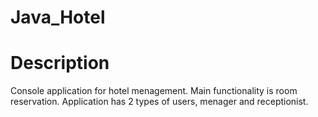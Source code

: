 # Java_Hotel

# Description 
  
  Console application for hotel menagement. Main functionality is room reservation. Application has 2 types of users, menager and receptionist.
  
